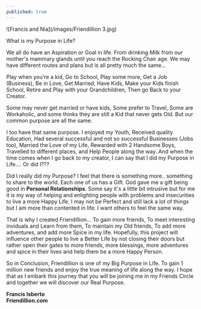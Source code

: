 ```yaml
---
published: true
---
```

![Francis and Nia](/images/Friendillion 3.jpg)

What is my Purpose in Life? 

We all do have an Aspiration or Goal in life. From drinking Milk from our mother's mammary glands until you reach the Rocking Chair age. 
We may have different routes and plans but is all pretty much the same...

Play when you're a kid, Go to School, Play some more, Get a Job (Business), Be in Love, Get Married, Have Kids, Make your Kids finish School, Retire and Play with your Grandchildren, Then go Back to your Creator.

Some may never get married or have kids, Some prefer to Travel, Some are Workaholic, and some thinks they are still a Kid that never gets Old. But our common purpose are all the same.

I too have that same purpose. I enjoyed my Youth, Received quality Education, Had several successful and not so successful Businesses (Jobs too), Married the Love of my Life, Rewarded with 2 Handsome Boys, Travelled to different places, and Help People along the way.
And when the time comes when I go back to my creator, I can say that I did my Purpose in Life.... Or did I??? 

Did I really did my Purpose? I feel that there is something more.. something to share to the world.
Each one of us has a Gift. 
God gave me a gift being good in **Personal Relationships**. Some say it's a little bit intrusive but for me it is my way of helping and enlighting people with problems and insecurities to live a more Happy Life. 
I may not be Perfect and still lack a lot of things but I am more than contented in life. I want others to feel the same way.

That is why I created Friendillion... To gain more friends, To meet interesting inviduals and Learn from them, To maintain my Old friends, To add more adventures, and add more Spice in my life.
Hopefully, this project will influence other people to live a Better Life by not closing their doors but rather open their gates to more friends, more blessings, more adventures and spice in their lives and help them be a more Happy Person.

So in Conclusion, Friendillion is one of my Big Purpose in Life. 
To gain 1 million new friends and enjoy the true meaning of life along the way.
I hope that as I embark this journey that you will be joining me in my Friends Circle and together we will discover our Real Purpose.




**Francis Isberto**   
**Friendillion.com**

